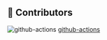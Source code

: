 ## 👥 Contributors

![github-actions](https://avatars.githubusercontent.com/u/76133068?v=4) [github-actions](https://github.com/github-actions)



